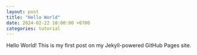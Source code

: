 ```yaml
---
layout: post
title: "Hello World"
date: 2024-02-22 10:00:00 +0700
categories: tutorial
---
```


Hello World! This is my first post on my Jekyll-powered GitHub Pages site.
